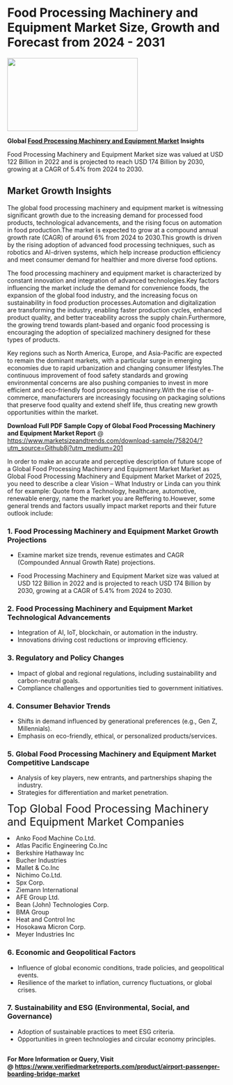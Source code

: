 <H1>Food Processing Machinery and Equipment Market Size, Growth and Forecast from 2024 - 2031</H1><img class="aligncenter size-medium wp-image-584254" src="https://thirdeyenews.in/wp-content/uploads/2024/09/Global-Market-Research-300x168.jpeg" alt="" width="300" height="168" /><p><strong>Global&nbsp;<a href="https://www.marketsizeandtrends.com/download-sample/758204/?utm_source=Github8j?utm_medium=201">Food Processing Machinery and Equipment Market</a> Insights</strong></p><p>Food Processing Machinery and Equipment Market size was valued at USD 122 Billion in 2022 and is projected to reach USD 174 Billion by 2030, growing at a CAGR of 5.4% from 2024 to 2030.</p><p><h2>Market Growth Insights</h2> <p>The global food processing machinery and equipment market is witnessing significant growth due to the increasing demand for processed food products, technological advancements, and the rising focus on automation in food production.The market is expected to grow at a compound annual growth rate (CAGR) of around 6% from 2024 to 2030.This growth is driven by the rising adoption of advanced food processing techniques, such as robotics and AI-driven systems, which help increase production efficiency and meet consumer demand for healthier and more diverse food options.</p> <p></p> <p>The food processing machinery and equipment market is characterized by constant innovation and integration of advanced technologies.Key factors influencing the market include the demand for convenience foods, the expansion of the global food industry, and the increasing focus on sustainability in food production processes.Automation and digitalization are transforming the industry, enabling faster production cycles, enhanced product quality, and better traceability across the supply chain.Furthermore, the growing trend towards plant-based and organic food processing is encouraging the adoption of specialized machinery designed for these types of products.</p> <p>Key regions such as North America, Europe, and Asia-Pacific are expected to remain the dominant markets, with a particular surge in emerging economies due to rapid urbanization and changing consumer lifestyles.The continuous improvement of food safety standards and growing environmental concerns are also pushing companies to invest in more efficient and eco-friendly food processing machinery.With the rise of e-commerce, manufacturers are increasingly focusing on packaging solutions that preserve food quality and extend shelf life, thus creating new growth opportunities within the market.</p> <p></p><p><span class=""><strong>Download Full PDF Sample Copy of Global Food Processing Machinery and Equipment Market Report</strong> @ <a href="https://www.marketsizeandtrends.com/download-sample/758204/?utm_source=Github8j?utm_medium=201" target="_blank">https://www.marketsizeandtrends.com/download-sample/758204/?utm_source=Github8j?utm_medium=201</a></span></p><p>In order to make an accurate and perceptive description of future scope of a Global&nbsp;Food Processing Machinery and Equipment Market Market as Global&nbsp;Food Processing Machinery and Equipment Market Market of 2025, you need to describe a clear Vision &ndash; What Industry or Linda can you think of for example: Quote from a Technology, healthcare, automotive, renewable energy, name the market you are Reffering to.However, some general trends and factors usually impact market reports and their future outlook include:</p><h3>1.&nbsp;<strong>Food Processing Machinery and Equipment Market Growth Projections</strong></h3><ul><li>Examine market size trends, revenue estimates and CAGR (Compounded Annual Growth Rate) projections.</li><li><p>Food Processing Machinery and Equipment Market size was valued at USD 122 Billion in 2022 and is projected to reach USD 174 Billion by 2030, growing at a CAGR of 5.4% from 2024 to 2030.</p></li></ul><h3>2.&nbsp;<strong>Food Processing Machinery and Equipment Market Technological Advancements</strong></h3><ul><li>Integration of AI, IoT, blockchain, or automation in the industry.</li><li>Innovations driving cost reductions or improving efficiency.</li></ul><h3>3.&nbsp;<strong>Regulatory and Policy Changes</strong></h3><ul><li>Impact of global and regional regulations, including sustainability and carbon-neutral goals.</li><li>Compliance challenges and opportunities tied to government initiatives.</li></ul><h3>4.&nbsp;<strong>Consumer Behavior Trends</strong></h3><ul><li>Shifts in demand influenced by generational preferences (e.g., Gen Z, Millennials).</li><li>Emphasis on eco-friendly, ethical, or personalized products/services.</li></ul><h3>5.&nbsp;<strong>Global Food Processing Machinery and Equipment Market Competitive Landscape</strong></h3><ul><li>Analysis of key players, new entrants, and partnerships shaping the industry.</li><li>Strategies for differentiation and market penetration.</li></ul><p data-pm-slice="1 1 []"><span style="color: inherit; font-family: inherit; font-size: 25px;">Top Global Food Processing Machinery and Equipment Market Companies</span></p><div class="" data-test-id=""><p><li>Anko Food Machine Co.Ltd.</li><li> Atlas Pacific Engineering Co.Inc</li><li> Berkshire Hathaway Inc</li><li> Bucher Industries</li><li> Mallet & Co.Inc</li><li> Nichimo Co.Ltd.</li><li> Spx Corp.</li><li> Ziemann International</li><li> AFE Group Ltd.</li><li> Bean (John) Technologies Corp.</li><li> BMA Group</li><li> Heat and Control Inc</li><li> Hosokawa Micron Corp.</li><li> Meyer Industries Inc</li></p></div><h3>6.&nbsp;<strong>Economic and Geopolitical Factors</strong></h3><ul><li>Influence of global economic conditions, trade policies, and geopolitical events.</li><li>Resilience of the market to inflation, currency fluctuations, or global crises.</li></ul><h3>7.&nbsp;<strong>Sustainability and ESG (Environmental, Social, and Governance)</strong></h3><ul><li>Adoption of sustainable practices to meet ESG criteria.</li><li>Opportunities in green technologies and circular economy principles.</li></ul><h2><strong style="font-size: 14px;">For More Information or Query, Visit @&nbsp;</strong><a style="background-color: #ffffff; font-size: 14px;" href="https://www.marketsizeandtrends.com/report/food-processing-machinery-and-equipment-market/" target="_blank">https://www.verifiedmarketreports.com/product/airport-passenger-boarding-bridge-market</a></h2>